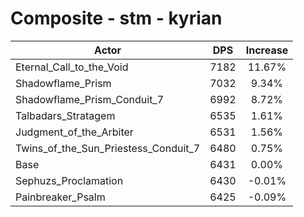 # Composite - stm - kyrian
| Actor | DPS | Increase |
|---|:---:|:---:|
|Eternal_Call_to_the_Void|7182|11.67%|
|Shadowflame_Prism|7032|9.34%|
|Shadowflame_Prism_Conduit_7|6992|8.72%|
|Talbadars_Stratagem|6535|1.61%|
|Judgment_of_the_Arbiter|6531|1.56%|
|Twins_of_the_Sun_Priestess_Conduit_7|6480|0.75%|
|Base|6431|0.00%|
|Sephuzs_Proclamation|6430|-0.01%|
|Painbreaker_Psalm|6425|-0.09%|
